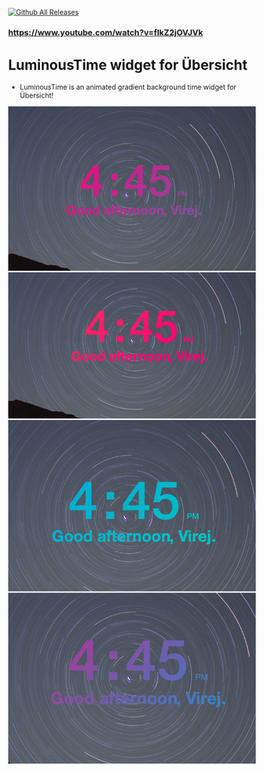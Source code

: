 [![Github All Releases](https://img.shields.io/github/downloads/virejdasani/LuminousTime/total.svg)]()

### https://www.youtube.com/watch?v=fIkZ2jOVJVk

# LuminousTime widget for Übersicht
- LuminousTime is an animated gradient background time widget for Übersicht!

![](https://github.com/virejdasani/LuminousTime/blob/master/assets/LuminousTime0.png)
![](https://github.com/virejdasani/LuminousTime/blob/master/assets/LuminousTime1.png)
![](https://github.com/virejdasani/LuminousTime/blob/master/assets/LuminousTime2.png)
![](https://github.com/virejdasani/LuminousTime/blob/master/assets/LuminousTime3.png)
